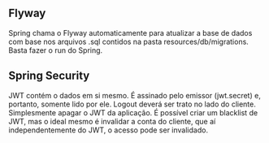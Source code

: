 ## Flyway
Spring chama o Flyway automaticamente para atualizar a base de dados com base
nos arquivos .sql contidos na pasta resources/db/migrations. Basta fazer o run do Spring.

## Spring Security
JWT contém o dados em si mesmo. É assinado pelo emissor (jwt.secret) e, portanto, somente lido por ele.
Logout deverá ser trato no lado do cliente. Simplesmente apagar o JWT da aplicação.
É possível criar um blacklist de JWT, mas o ideal mesmo é invalidar a conta do cliente, que aí independentemente
do JWT, o acesso pode ser invalidado.
